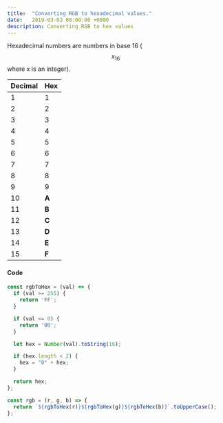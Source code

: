 ```yaml
---
title:  "Converting RGB to hexadecimal values."
date:   2019-03-03 08:00:00 +0800
description: Converting RGB to hex values
---
```



Hexadecimal numbers are numbers in base 16 ($$ x_{16} $$ where x is an integer).

|Decimal|Hex|
|---|---|
|1|1|
|2|2|
|3|3|
|4|4|
|5|5|
|6|6|
|7|7|
|8|8|
|9|9|
|10|**A**|
|11|**B**|
|12|**C**|
|13|**D**|
|14|**E**|
|15|**F**|

#### Code

```js
const rgbToHex = (val) => {
  if (val >= 255) {
    return 'FF';
  }

  if (val <= 0) {
    return '00';
  }

  let hex = Number(val).toString(16);

  if (hex.length < 2) {
    hex = "0" + hex;
  }

  return hex;
};

const rgb = (r, g, b) => {
  return `${rgbToHex(r)}${rgbToHex(g)}${rgbToHex(b)}`.toUpperCase();
};
```